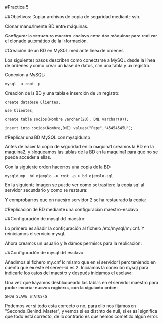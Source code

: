 ﻿#Practica 5

##Objetivos:
Copiar archivos de copia de seguridad mediante ssh.

Clonar manualmente BD entre máquinas.

Configurar la estructura maestro-esclavo entre dos máquinas para realizar el clonado automático de la información.



#Creación de un BD en MySQL mediante línea de órdenes

Los siguientes pasos describen como conectarse a MySQL desde la línea de órdenes y como crear un base de datos, con una tabla y un registro.

Conexion a MySQL:

	mysql -u root -p

Creación de la BD y una tabla e inserción de un registro:
	
	create database Clientes;

	use Clientes;

	create table socios(Nombre varchar(20), DNI varchar(9));

	insert into socios(Nombre,DNI) values("Pepe","45454545U");


#Replicar una BD MySQL con mysqldump

Antes de hacer la copia de seguridad en la maquina1 creamos la BD en la maquina2, y bloqueamos las tablas de la BD en la maquina1 para que no se pueda acceder a ellas.

Con la siguiente orden hacemos una copia de la BD:

	mysqldump  bd_ejemplo -u root -p > bd_ejemplo.sql

En la siguiente imagen se puede ver como se trasfiere la copia sql al servidor secundario y como se restaura:




Y comprobamos que en nuestro servidor 2 se ha restaurado la copia:


#Replicación de BD mediante una configuración maestro-esclavo


##Configuración de mysql del maestro:

Lo primero es añadir la configuración al fichero /etc/mysql/my.cnf. Y reiniciamos el servicio mysql.



Ahora creamos un usuario y le damos permisos para la replicación:




##Configuración de mysql del esclavo:

Añadimos al fichero my.cnf lo mismo que en el servidor1 pero teniendo en cuenta que en este el server-id es 2. Iniciamos la conexión mysql para indicarle los datos del maestro y después iniciamos el esclavo:


Una vez que hayamos desbloqueado las tablas en el servidor maestro para poder insertar nuevos registros, con la siguiente orden:

	SHOW SLAVE STATUS\G

Podemos ver si todo esta correcto o no, para ello nos fijamos en "Seconds_Behind_Master", y vemos si es distinto de null, si es así significa que todo está correcto, de lo contrario es que hemos cometido algún error.
















	



